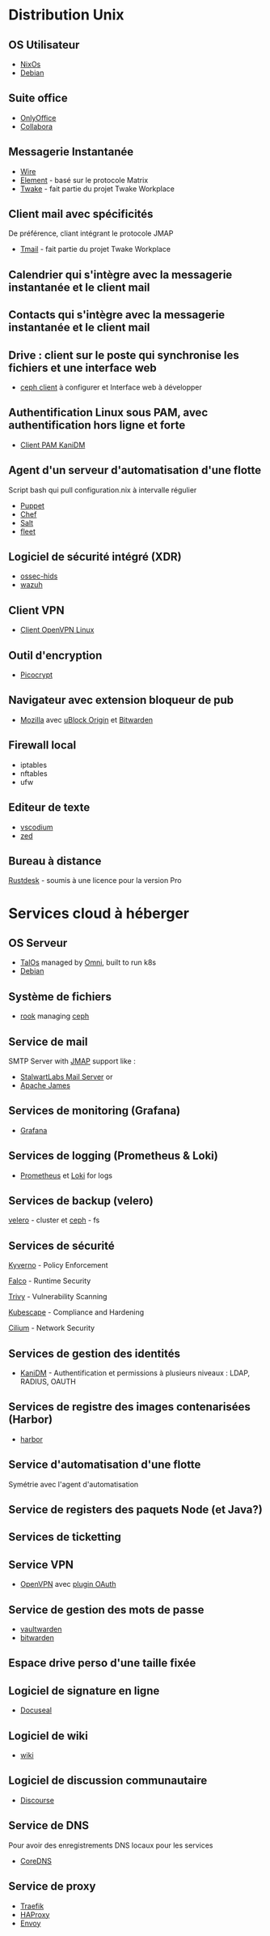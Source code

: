 # Distribution Unix

## OS Utilisateur
- [NixOs](https://nixos.org/)
- [Debian](https://www.debian.org/index.fr.html)

## Suite office
- [OnlyOffice](https://github.com/ONLYOFFICE/DesktopEditors)
- [Collabora](https://github.com/CollaboraOnline/online)

## Messagerie Instantanée
- [Wire](https://github.com/wireapp/wire)
- [Element](https://github.com/element-hq) - basé sur le protocole Matrix
- [Twake](https://github.com/linagora/twake-on-matrix) - fait partie du projet Twake Workplace

## Client mail avec spécificités
De préférence, cliant intégrant le protocole JMAP
- [Tmail](https://github.com/linagora/tmail-flutter) - fait partie du projet Twake Workplace

## Calendrier qui s'intègre avec la messagerie instantanée et le client mail
## Contacts qui s'intègre avec la messagerie instantanée et le client mail

## Drive : client sur le poste qui synchronise les fichiers et une interface web
- [ceph client](https://github.com/ceph/ceph) à configurer
et Interface web à développer

## Authentification Linux sous PAM, avec authentification hors ligne et forte
- [Client PAM KaniDM](https://github.com/kanidm/kanidm)

## Agent d'un serveur d'automatisation d'une flotte
Script bash qui pull configuration.nix à intervalle régulier
- [Puppet](https://github.com/puppetlabs/puppet)
- [Chef](https://github.com/chef/chef)
- [Salt](https://github.com/saltstack/salt)
- [fleet](https://github.com/fleetdm/fleet)

## Logiciel de sécurité intégré (XDR)
- [ossec-hids](https://github.com/ossec/ossec-hids)
- [wazuh](https://github.com/wazuh/wazuh)

## Client VPN
- [Client OpenVPN Linux](https://github.com/OpenVPN/openvpn3-linux)

## Outil d'encryption
- [Picocrypt](https://github.com/Picocrypt/Picocrypt)

## Navigateur avec extension bloqueur de pub
- [Mozilla](https://hg.mozilla.org/) avec
[uBlock Origin](https://github.com/gorhill/uBlock) et
[Bitwarden](https://github.com/bitwarden/clients)

## Firewall local
- iptables
- nftables
- ufw

## Editeur de texte
- [vscodium](https://github.com/VSCodium/vscodium)
- [zed](https://github.com/zed-industries/zed)

## Bureau à distance
[Rustdesk](https://github.com/rustdesk/rustdesk) - soumis à une licence pour la version Pro

# Services cloud à héberger

## OS Serveur
- [TalOs](https://github.com/siderolabs/talos) managed by [Omni](https://github.com/siderolabs/omni), built to run k8s
- [Debian](https://www.debian.org/index.fr.html)

## Système de fichiers
- [rook](https://github.com/rook/rook) managing [ceph](https://github.com/ceph/ceph)

## Service de mail
SMTP Server with [JMAP](https://jmap.io/) support like :
- [StalwartLabs Mail Server](https://github.com/stalwartlabs/mail-server) or
- [Apache James](https://github.com/apache/james-project)

## Services de monitoring (Grafana)
- [Grafana](https://github.com/grafana/grafana)

## Services de logging (Prometheus & Loki)
- [Prometheus](https://github.com/prometheus/prometheus)
 et [Loki](https://github.com/grafana/loki) for logs

## Services de backup (velero)
[velero](https://github.com/vmware-tanzu/velero) - cluster
et [ceph](https://github.com/ceph/ceph) - fs


## Services de sécurité
[Kyverno](https://github.com/kyverno/kyverno) - Policy Enforcement

[Falco](https://github.com/falcosecurity/falco) - Runtime Security

[Trivy](https://github.com/aquasecurity/trivy) - Vulnerability Scanning

[Kubescape](https://github.com/kubescape/kubescape) - Compliance and Hardening

[Cilium](https://github.com/cilium/cilium) - Network Security

## Services de gestion des identités
- [KaniDM](https://github.com/kanidm/kanidm) - Authentification et permissions à plusieurs niveaux : LDAP, RADIUS, OAUTH

## Services de registre des images contenarisées (Harbor)
- [harbor](https://github.com/goharbor/harbor)

## Service d'automatisation d'une flotte
Symétrie avec l'agent d'automatisation

## Service de registers des paquets Node (et Java?)

## Services de ticketting

## Service VPN
- [OpenVPN](https://github.com/OpenVPN/openvpn) avec [plugin OAuth](https://github.com/jkroepke/openvpn-auth-oauth2)

## Service de gestion des mots de passe
- [vaultwarden](https://github.com/dani-garcia/vaultwarden)
- [bitwarden](https://github.com/bitwarden/server)

## Espace drive perso d'une taille fixée

## Logiciel de signature en ligne
- [Docuseal](https://github.com/docusealco/docuseal)

## Logiciel de wiki
- [wiki](https://github.com/requarks/wiki)

## Logiciel de discussion communautaire
- [Discourse](https://github.com/discourse/discourse)

## Service de DNS
Pour avoir des enregistrements DNS locaux pour les services
- [CoreDNS](https://github.com/coredns/coredns)


## Service de proxy
- [Traefik](https://github.com/traefik/traefik)
- [HAProxy](https://github.com/haproxy/haproxy)
- [Envoy](https://github.com/envoyproxy/envoy)

